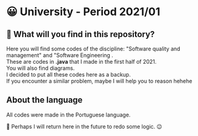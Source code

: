 <h1>😀 University - Period 2021/01</h1>

<h2>📜 What will you find in this repository?</h2>

<p>Here you will find some codes of the discipline: "Software quality and management" and "Software Engineering .<br>
These are codes in <strong>.java</strong> that I made in the first half of 2021. <br>
You will also find diagrams.<br>
I decided to put all these codes here as a backup. <br>
If you encounter a similar problem, maybe I will help you to reason hehehe</p>

<h2>About the language</h2>

<p>All codes were made in the Portuguese language.

📝 Perhaps I will return here in the future to redo some logic. 😉</p>
